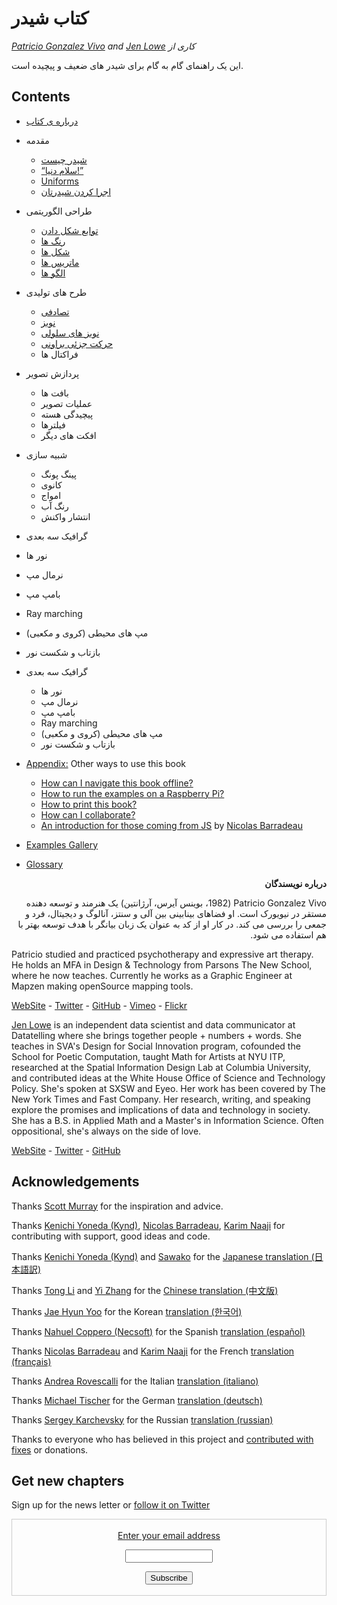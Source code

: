 <canvas id="custom" class="canvas" data-fragment-url="src/moon/moon.frag" data-textures="src/moon/moon.jpg" width="350px" height="350px"></canvas>

# کتاب شیدر
*[Patricio Gonzalez Vivo](http://patriciogonzalezvivo.com/) and [Jen Lowe](http://jenlowe.net/) کاری از*

این یک راهنمای گام به گام برای شیدر های ضعیف و پیچیده است.

<div class="header">
<a href="https://www.paypal.com/cgi-bin/webscr?cmd=_s-xclick&hosted_button_id=B5FSVSHGEATCG" style="float: right;"><img src="https://www.paypalobjects.com/en_US/i/btn/btn_donate_SM.gif" alt=""></a>
</div>

## Contents

* [درباره ی کتاب](00/)

* مقدمه
    * [شیدر چیست](01/)
    * [“سلام دنیا!”](02/)
    * [Uniforms](03/)
	* [اجرا کردن شیدرتان](04/)

* طراحی الگوریتمی
    * [توابع شکل دادن](05/)
    * [رنگ ها](06/)
    * [شکل ها](07/)
    * [ماتریس ها](08/)
    * [الگو ها](09/)

* طرح های تولیدی
    * [تصادفی](10/)
    * [نویز](11/)
    * [نویز های سلولی](12/)
    * [حرکت جزئی براونی](13/)
    * فراکتال ها

* پردازش تصویر
    * بافت ها
    * عملیات تصویر
    * پیچیدگی هسته
    * فیلترها
    * افکت های دیگر

* شبیه سازی
    * پینگ پونگ
    * کانوی
    * امواج
    * رنگ آب
    * انتشار واکنش


 <ul>
  <p dir='rtl' align='right'> <li>گرافیک سه بعدی</li> </p>
  <p dir='rtl' align='right'> <li>نور ها</li> </p>
  <p dir='rtl' align='right'> <li>نرمال مپ</li> </p>
  <p dir='rtl' align='right'> <li>بامپ مپ</li> </p>
  <p dir='rtl' align='right'> <li>Ray marching</li> </p>
  <p dir='rtl' align='right'> <li> (مپ های محیطی (کروی و مکعبی </li> </p>
  <p dir='rtl' align='right'> <li>بازتاب و شکست نور</li> </p>
</ul> 

* گرافیک سه بعدی
    * نور ها
    * نرمال مپ
    * بامپ مپ
    * Ray marching
    * مپ های محیطی (کروی و مکعبی)
    * بازتاب و شکست نور

* [Appendix:](appendix/) Other ways to use this book
	* [How can I navigate this book offline?](appendix/00/)
	* [How to run the examples on a Raspberry Pi?](appendix/01/)
	* [How to print this book?](appendix/02/)
    * [How can I collaborate?](appendix/03/)
    * [An introduction for those coming from JS](appendix/04/) by [Nicolas Barradeau](http://www.barradeau.com/)

* [Examples Gallery](examples/)

* [Glossary](glossary/)


<p dir='rtl' align='right'>  <b>درباره نویسندگان</b></p>

<p dir='rtl' align='right'>
Patricio Gonzalez Vivo (1982، بوینس آیرس، آرژانتین) یک هنرمند و توسعه دهنده مستقر در نیویورک است. او فضاهای بینابینی بین آلی و سنتز، آنالوگ و دیجیتال، فرد و جمعی را بررسی می کند. در کار او از کد به عنوان یک زبان بیانگر با هدف توسعه بهتر با هم استفاده می شود.
</p>

Patricio studied and practiced psychotherapy and expressive art therapy. He holds an MFA in Design & Technology from Parsons The New School, where he now teaches. Currently he works as a Graphic Engineer at Mapzen making openSource mapping tools.

<div class="header"> <a href="http://patriciogonzalezvivo.com/" target="_blank">WebSite</a> - <a href="https://twitter.com/patriciogv" target="_blank">Twitter</a> - <a href="https://github.com/patriciogonzalezvivo" target="_blank">GitHub</a> - <a href="https://vimeo.com/patriciogv" target="_blank">Vimeo</a> - <a href="https://www.flickr.com/photos/106950246@N06/" target="_blank"> Flickr</a></div>

[Jen Lowe](http://jenlowe.net/) is an independent data scientist and data communicator at Datatelling where she brings together people + numbers + words. She teaches in SVA's Design for Social Innovation program, cofounded the School for Poetic Computation, taught Math for Artists at NYU ITP, researched at the Spatial Information Design Lab at Columbia University, and contributed ideas at the White House Office of Science and Technology Policy. She's spoken at SXSW and Eyeo. Her work has been covered by The New York Times and Fast Company. Her research, writing, and speaking explore the promises and implications of data and technology in society. She has a B.S. in Applied Math and a Master's in Information Science. Often oppositional, she's always on the side of love.

<div class="header"> <a href="http://jenlowe.net/" target="_blank">WebSite</a> - <a href="https://twitter.com/datatelling" target="_blank">Twitter</a> - <a href="https://github.com/datatelling" target="_blank">GitHub</a></div>

## Acknowledgements

Thanks [Scott Murray](http://alignedleft.com/) for the inspiration and advice.

Thanks [Kenichi Yoneda (Kynd)](https://twitter.com/kyndinfo), [Nicolas Barradeau](https://twitter.com/nicoptere), [Karim Naaji](http://karim.naaji.fr/) for contributing with support, good ideas and code.

Thanks [Kenichi Yoneda (Kynd)](https://twitter.com/kyndinfo) and [Sawako](https://twitter.com/sawakohome) for the [Japanese translation (日本語訳)](?lan=jp)

Thanks [Tong Li](https://www.facebook.com/tong.lee.9484) and [Yi Zhang](https://www.facebook.com/archer.zetta?pnref=story) for the [Chinese translation (中文版)](?lan=ch)

Thanks [Jae Hyun Yoo](https://www.facebook.com/fkkcloud) for the Korean [translation (한국어)](?lan=kr)

Thanks [Nahuel Coppero (Necsoft)](http://hinecsoft.com/) for the Spanish [translation (español)](?lan=es)

Thanks [Nicolas Barradeau](https://twitter.com/nicoptere) and [Karim Naaji](http://karim.naaji.fr/) for the French [translation (français)](?lan=fr)

Thanks [Andrea Rovescalli](https://www.earove.info) for the Italian [translation (italiano)](?lan=it)

Thanks [Michael Tischer](http://www.mitinet.de) for the German [translation (deutsch)](?lan=de)

Thanks [Sergey Karchevsky](https://www.facebook.com/sergey.karchevsky.3) for the Russian [translation (russian)](?lan=ru)

Thanks to everyone who has believed in this project and [contributed with fixes](https://github.com/patriciogonzalezvivo/thebookofshaders/graphs/contributors) or donations.

## Get new chapters

Sign up for the news letter or [follow it on Twitter](https://twitter.com/bookofshaders)

 <form style="border:1px solid #ccc;padding:3px;text-align:center;" action="https://tinyletter.com/thebookofshaders" method="post" target="popupwindow" onsubmit="window.open('https://tinyletter.com/thebookofshaders', 'popupwindow', 'scrollbars=yes,width=800,height=600');return true"><a href="https://tinyletter.com/thebookofshaders"><p><label for="tlemail">Enter your email address</label></p></a><p><input type="text" style="width:140px" name="email" id="tlemail" /></p><input type="hidden" value="1" name="embed"/><input type="submit" value="Subscribe" /><p><a href="https://tinyletter.com" target="_blank"></a></p></form>
